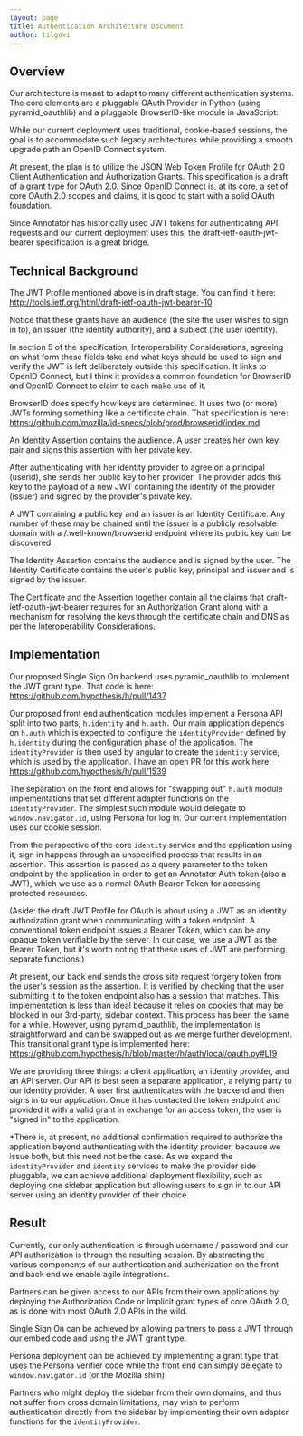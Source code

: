 ```yaml
---
layout: page
title: Authentication Architecture Document
author: tilgovi
---
```


Overview
--------------

Our architecture is meant to adapt to many different authentication systems. The core elements are a pluggable OAuth Provider in Python (using pyramid_oauthlib) and a pluggable BrowserID-like module in JavaScript.

While our current deployment uses traditional, cookie-based sessions, the goal is to accommodate such legacy architectures while providing a smooth upgrade path an OpenID Connect system.

At present, the plan is to utilize the JSON Web Token Profile for OAuth 2.0 Client Authentication and Authorization Grants. This specification is a draft of a grant type for OAuth 2.0. Since OpenID Connect is, at its core, a set of core OAuth 2.0 scopes and claims, it is good to start with a solid OAuth foundation.

Since Annotator has historically used JWT tokens for authenticating API requests and our current deployment uses this, the draft-ietf-oauth-jwt-bearer specification is a great bridge.

Technical Background
-------------------------------

The JWT Profile mentioned above is in draft stage. You can find it here: <http://tools.ietf.org/html/draft-ietf-oauth-jwt-bearer-10>

Notice that these grants have an audience (the site the user wishes to sign in to), an issuer (the identity authority), and a subject (the user identity).

In section 5 of the specification, Interoperability Considerations, agreeing on what form these fields take and what keys should be used to sign and verify the JWT is left deliberately outside this specification. It links to OpenID Connect, but I think it provides a common foundation for BrowserID and OpenID Connect to claim to each make use of it.

BrowserID does specify how keys are determined. It uses two (or more) JWTs forming something like a certificate chain. That specification is here: <https://github.com/mozilla/id-specs/blob/prod/browserid/index.md>

An Identity Assertion contains the audience. A user creates her own key pair and signs this assertion with her private key.

After authenticating with her identity provider to agree on a principal (userid), she sends her public key to her provider. The provider adds this key to the payload of a new JWT containing the identity of the provider (issuer) and signed by the provider's private key.

A JWT containing a public key and an issuer is an Identity Certificate. Any number of these may be chained until the issuer is a publicly resolvable domain with a /.well-known/browserid endpoint where its public key can be discovered.

The Identity Assertion contains the audience and is signed by the user.
The Identity Certificate contains the user's public key, principal and issuer and is signed by the issuer.

The Certificate and the Assertion together contain all the claims that draft-ietf-oauth-jwt-bearer requires for an Authorization Grant along with a mechanism for resolving the keys through the certificate chain and DNS as per the Interoperability Considerations.

Implementation
----------------------

Our proposed Single Sign On backend uses pyramid_oauthlib to implement the JWT grant type.
That code is here: <https://github.com/hypothesis/h/pull/1437>

Our proposed front end authentication modules implement a Persona API split into two parts, `h.identity` and `h.auth.` Our main application depends on `h.auth` which is expected to configure the `identityProvider` defined by `h.identity` during the configuration phase of the application. The `identityProvider` is then used by angular to create the `identity` service, which is used by the application. I have an open PR for this work here: <https://github.com/hypothesis/h/pull/1539>

The separation on the front end allows for "swapping out" `h.auth` module implementations that set different adapter functions on the `identityProvider`. The simplest such module would delegate to `window.navigator.id`, using Persona for log in. Our current implementation uses our cookie session.

From the perspective of the core `identity` service and the application using it, sign in happens through an unspecified process that results in an assertion. This assertion is passed as a query parameter to the token endpoint by the application in order to get an Annotator Auth token (also a JWT), which we use as a normal OAuth Bearer Token for accessing protected resources.

(Aside: the draft JWT Profile for OAuth is about using a JWT as an identity authorization grant when communicating with a token endpoint. A conventional token endpoint issues a Bearer Token, which can be any opaque token verifiable by the server. In our case, we use a JWT as the Bearer Token, but it's worth noting that these uses of JWT are performing separate functions.)

At present, our back end sends the cross site request forgery token from the user's session as the assertion. It is verified by checking that the user submitting it to the token endpoint also has a session that matches. This implementation is less than ideal because it relies on cookies that may be blocked in our 3rd-party, sidebar context. This process has been the same for a while. However, using pyramid_oauthlib, the implementation is straightforward and can be swapped out as we merge further development. This transitional grant type is implemented here: <https://github.com/hypothesis/h/blob/master/h/auth/local/oauth.py#L19>

We are providing three things: a client application, an identity provider, and an API server. Our API is best seen a separate application, a relying party to our identity provider. A user first authenticates with the backend and then signs in to our application. Once it has contacted the token endpoint and provided it with a valid grant in exchange for an access token, the user is "signed in" to the application.

*There is, at present, no additional confirmation required to authorize the application beyond authenticating with the identity provider, because we issue both, but this need not be the case. As we expand the `identityProvider` and `identity` services to make the provider side pluggable, we can achieve additional deployment flexibility, such as deploying one sidebar application but allowing users to sign in to our API server using an identity provider of their choice.

Result
---------

Currently, our only authentication is through username / password and our API authorization is through the resulting session. By abstracting the various components of our authentication and authorization on the front and back end we enable agile integrations.

Partners can be given access to our APIs from their own applications by deploying the Authorization Code or Implicit grant types of core OAuth 2.0, as is done with most OAuth 2.0 APIs in the wild.

Single Sign On can be achieved by allowing partners to pass a JWT through our embed code and using the JWT grant type.

Persona deployment can be achieved by implementing a grant type that uses the Persona verifier code while the front end can simply delegate to `window.navigator.id` (or the Mozilla shim).

Partners who might deploy the sidebar from their own domains, and thus not suffer from cross domain limitations, may wish to perform authentication directly from the sidebar by implementing their own adapter  functions for the `identityProvider`.
